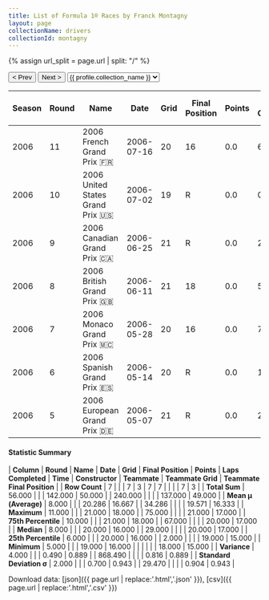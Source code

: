 ```yaml
---
title: List of Formula 1® Races by Franck Montagny
layout: page
collectionName: drivers
collectionId: montagny
---
```


{% assign url_split = page.url | split: "/" %}
<div id="collection-navigation">
<button onclick="selector.options[selector.selectedIndex-1].value && (window.location = selector.options[selector.selectedIndex-1].value);">&lt; Prev</button>
<button onclick="selector.options[selector.selectedIndex+1].value && (window.location = selector.options[selector.selectedIndex+1].value);">Next &gt;</button>
<select id="selector" onchange="this.options[this.selectedIndex].value && (window.location = this.options[this.selectedIndex].value);">
  {% for collectionId in site.data[page.collectionName].refs %}
    {% if collectionId == page.collectionId %}
      {% assign selected = "selected" %}
    {% else %}
      {% assign selected = "" %}
    {% endif %}
    {% assign profile = site.data[page.collectionName][collectionId].profile %}
    <option value="/f1/{{ page.collectionName }}/{{ collectionId }}/{{ url_split[4] }}" {{ selected }}>{{ profile.collection_name }}</option>
  {% endfor %}
</select>
</div>

| Season | Round | Name | Date | Grid | Final Position | Points | Laps Completed | Time | Constructor | Teammate | Teammate Grid | Teammate Final Position |
|--|--|--|--|--|--|--|--|--|--|--|--|--|
| 2006 | 11 | 2006 French Grand Prix 🇫🇷 | 2006-07-16 | 20 | 16 | 0.0 | 67 |   | Super Aguri 🇯🇵 | [Takuma Sato 🇯🇵](/f1/drivers/sato) | 21 | R |
| 2006 | 10 | 2006 United States Grand Prix 🇺🇸 | 2006-07-02 | 19 | R | 0.0 | 0 |   | Super Aguri 🇯🇵 | [Takuma Sato 🇯🇵](/f1/drivers/sato) | 18 | R |
| 2006 | 9 | 2006 Canadian Grand Prix 🇨🇦 | 2006-06-25 | 21 | R | 0.0 | 2 |   | Super Aguri 🇯🇵 | [Takuma Sato 🇯🇵](/f1/drivers/sato) | 20 | 15 |
| 2006 | 8 | 2006 British Grand Prix 🇬🇧 | 2006-06-11 | 21 | 18 | 0.0 | 57 |   | Super Aguri 🇯🇵 | [Takuma Sato 🇯🇵](/f1/drivers/sato) | 20 | 17 |
| 2006 | 7 | 2006 Monaco Grand Prix 🇲🇨 | 2006-05-28 | 20 | 16 | 0.0 | 75 |   | Super Aguri 🇯🇵 | [Takuma Sato 🇯🇵](/f1/drivers/sato) | 19 | R |
| 2006 | 6 | 2006 Spanish Grand Prix 🇪🇸 | 2006-05-14 | 20 | R | 0.0 | 10 |   | Super Aguri 🇯🇵 | [Takuma Sato 🇯🇵](/f1/drivers/sato) | 19 | 17 |
| 2006 | 5 | 2006 European Grand Prix 🇩🇪 | 2006-05-07 | 21 | R | 0.0 | 29 |   | Super Aguri 🇯🇵 | [Takuma Sato 🇯🇵](/f1/drivers/sato) | 20 | R |

#### Statistic Summary

| **Column** | **Round** | **Name** | **Date** | **Grid** | **Final Position** | **Points** | **Laps Completed** | **Time** | **Constructor** | **Teammate** | **Teammate Grid** | **Teammate Final Position** |
| **Row Count** | 7 |  |  | 7 | 3 | 7 | 7 |  |  |  | 7 | 3 |
| **Total Sum** | 56.000 |  |  | 142.000 | 50.000 |  | 240.000 |  |  |  | 137.000 | 49.000 |
| **Mean μ (Average)** | 8.000 |  |  | 20.286 | 16.667 |  | 34.286 |  |  |  | 19.571 | 16.333 |
| **Maximum** | 11.000 |  |  | 21.000 | 18.000 |  | 75.000 |  |  |  | 21.000 | 17.000 |
| **75th Percentile** | 10.000 |  |  | 21.000 | 18.000 |  | 67.000 |  |  |  | 20.000 | 17.000 |
| **Median** | 8.000 |  |  | 20.000 | 16.000 |  | 29.000 |  |  |  | 20.000 | 17.000 |
| **25th Percentile** | 6.000 |  |  | 20.000 | 16.000 |  | 2.000 |  |  |  | 19.000 | 15.000 |
| **Minimum** | 5.000 |  |  | 19.000 | 16.000 |  |  |  |  |  | 18.000 | 15.000 |
| **Variance** | 4.000 |  |  | 0.490 | 0.889 |  | 868.490 |  |  |  | 0.816 | 0.889 |
| **Standard Deviation σ** | 2.000 |  |  | 0.700 | 0.943 |  | 29.470 |  |  |  | 0.904 | 0.943 |

Download data: [json]({{ page.url | replace:'.html','.json' }}), [csv]({{ page.url | replace:'.html','.csv' }})
